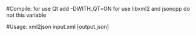 #Compile:
    for use Qt add -DWITH_QT=ON 
    for use libxml2 and jsoncpp do not this variable

#Usage:
    xml2json input.xml [output.json]
